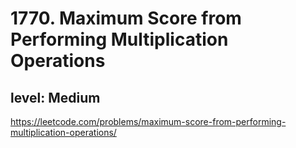 # 1770. Maximum Score from Performing Multiplication Operations
## level: Medium

https://leetcode.com/problems/maximum-score-from-performing-multiplication-operations/
